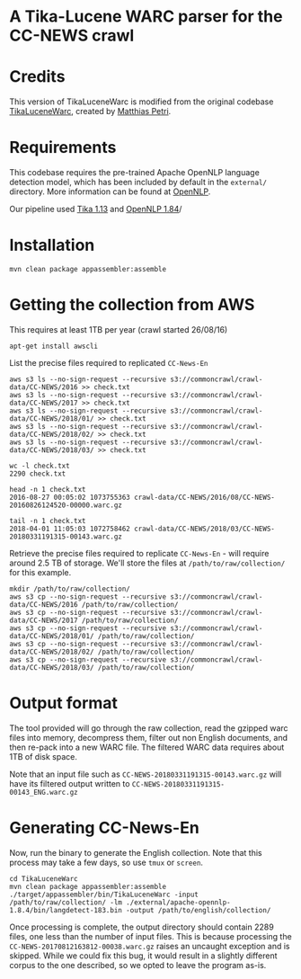 # A Tika-Lucene WARC parser for the CC-NEWS crawl

# Credits
This version of TikaLuceneWarc is modified from the original codebase
[TikaLuceneWarc](https://github.com/mpetri/TikaLuceneWarc), created by
[Matthias Petri](https://github.com/mpetri).

# Requirements
This codebase requires the pre-trained Apache OpenNLP language detection
model, which has been included by default in the `external/` directory.
More information can be found at [OpenNLP](http://opennlp.apache.org/models.html).

Our pipeline used [Tika 1.13](https://tika.apache.org/1.13/)
and [OpenNLP 1.84](https://opennlp.apache.org/docs/1.8.4/manual/opennlp.html)/

# Installation

```
mvn clean package appassembler:assemble
```

# Getting the collection from AWS

This requires at least 1TB per year (crawl started 26/08/16)

```
apt-get install awscli
```

List the precise files required to replicated `CC-News-En`
```
aws s3 ls --no-sign-request --recursive s3://commoncrawl/crawl-data/CC-NEWS/2016 >> check.txt
aws s3 ls --no-sign-request --recursive s3://commoncrawl/crawl-data/CC-NEWS/2017 >> check.txt
aws s3 ls --no-sign-request --recursive s3://commoncrawl/crawl-data/CC-NEWS/2018/01/ >> check.txt
aws s3 ls --no-sign-request --recursive s3://commoncrawl/crawl-data/CC-NEWS/2018/02/ >> check.txt
aws s3 ls --no-sign-request --recursive s3://commoncrawl/crawl-data/CC-NEWS/2018/03/ >> check.txt

wc -l check.txt
2290 check.txt

head -n 1 check.txt
2016-08-27 00:05:02 1073755363 crawl-data/CC-NEWS/2016/08/CC-NEWS-20160826124520-00000.warc.gz

tail -n 1 check.txt
2018-04-01 11:05:03 1072758462 crawl-data/CC-NEWS/2018/03/CC-NEWS-20180331191315-00143.warc.gz
```

Retrieve the precise files required to replicate `CC-News-En` - will require around
2.5 TB of storage. We'll store the files at `/path/to/raw/collection/` for this
example.
```
mkdir /path/to/raw/collection/
aws s3 cp --no-sign-request --recursive s3://commoncrawl/crawl-data/CC-NEWS/2016 /path/to/raw/collection/
aws s3 cp --no-sign-request --recursive s3://commoncrawl/crawl-data/CC-NEWS/2017 /path/to/raw/collection/
aws s3 cp --no-sign-request --recursive s3://commoncrawl/crawl-data/CC-NEWS/2018/01/ /path/to/raw/collection/
aws s3 cp --no-sign-request --recursive s3://commoncrawl/crawl-data/CC-NEWS/2018/02/ /path/to/raw/collection/
aws s3 cp --no-sign-request --recursive s3://commoncrawl/crawl-data/CC-NEWS/2018/03/ /path/to/raw/collection/
```

# Output format
The tool provided will go through the raw collection, read the gzipped warc files
into memory, decompress them, filter out non English documents, and then re-pack
into a new WARC file. The filtered WARC data requires about 1TB of disk space.

Note that an input file such as `CC-NEWS-20180331191315-00143.warc.gz`
will have its filtered output written to `CC-NEWS-20180331191315-00143_ENG.warc.gz`

# Generating CC-News-En
Now, run the binary to generate the English collection. Note that this process
may take a few days, so use `tmux` or `screen`.

```
cd TikaLuceneWarc
mvn clean package appassembler:assemble
./target/appassembler/bin/TikaLuceneWarc -input /path/to/raw/collection/ -lm ./external/apache-opennlp-1.8.4/bin/langdetect-183.bin -output /path/to/english/collection/
```

Once processing is complete, the output directory should contain 2289 files,
one less than the number of input files. This is because processing the 
`CC-NEWS-20170812163812-00038.warc.gz` raises an uncaught exception and is
skipped. While we could fix this bug, it would result in a slightly different
corpus to the one described, so we opted to leave the program as-is.


